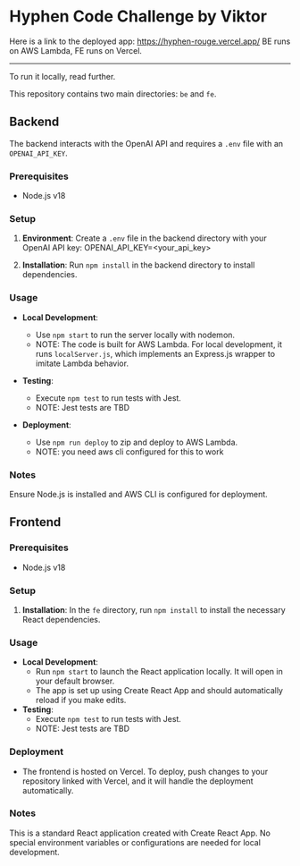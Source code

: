 # Hyphen Code Challenge by Viktor

Here is a link to the deployed app: https://hyphen-rouge.vercel.app/
BE runs on AWS Lambda, FE runs on Vercel.

---
To run it locally, read further.

This repository contains two main directories: `be` and `fe`.
## Backend

The backend interacts with the OpenAI API and requires a `.env` file with an `OPENAI_API_KEY`.

### Prerequisites

- Node.js v18

### Setup

1. **Environment**: Create a `.env` file in the backend directory with your OpenAI API key:
   OPENAI_API_KEY=<your_api_key>


2. **Installation**: Run `npm install` in the backend directory to install dependencies.

### Usage

- **Local Development**:
    - Use `npm start` to run the server locally with nodemon.
    - NOTE: The code is built for AWS Lambda. For local development, it runs `localServer.js`, which implements an Express.js wrapper to imitate Lambda behavior.

- **Testing**:
    - Execute `npm test` to run tests with Jest.
    - NOTE: Jest tests are TBD 

- **Deployment**:
    - Use `npm run deploy` to zip and deploy to AWS Lambda.
    - NOTE: you need aws cli configured for this to work
### Notes

Ensure Node.js is installed and AWS CLI is configured for deployment.

## Frontend

### Prerequisites

- Node.js v18

### Setup

1. **Installation**: In the `fe` directory, run `npm install` to install the necessary React dependencies.

### Usage

- **Local Development**:
  - Run `npm start` to launch the React application locally. It will open in your default browser.
  - The app is set up using Create React App and should automatically reload if you make edits.
- **Testing**:
  - Execute `npm test` to run tests with Jest.
  - NOTE: Jest tests are TBD

### Deployment

- The frontend is hosted on Vercel. To deploy, push changes to your repository linked with Vercel, and it will handle the deployment automatically.

### Notes

This is a standard React application created with Create React App. No special environment variables or configurations are needed for local development.
